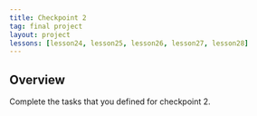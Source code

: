 ```yaml
---
title: Checkpoint 2
tag: final project
layout: project
lessons: [lesson24, lesson25, lesson26, lesson27, lesson28]
---
```


## Overview

Complete the tasks that you defined for checkpoint 2.